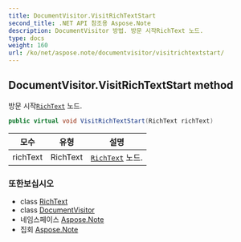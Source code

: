 ```yaml
---
title: DocumentVisitor.VisitRichTextStart
second_title: .NET API 참조용 Aspose.Note
description: DocumentVisitor 방법. 방문 시작RichText 노드.
type: docs
weight: 160
url: /ko/net/aspose.note/documentvisitor/visitrichtextstart/
---
```

## DocumentVisitor.VisitRichTextStart method

방문 시작[`RichText`](../../richtext/) 노드.

```csharp
public virtual void VisitRichTextStart(RichText richText)
```

| 모수 | 유형 | 설명 |
| --- | --- | --- |
| richText | RichText | [`RichText`](../../richtext/) 노드. |

### 또한보십시오

* class [RichText](../../richtext/)
* class [DocumentVisitor](../)
* 네임스페이스 [Aspose.Note](../../documentvisitor/)
* 집회 [Aspose.Note](../../../)


